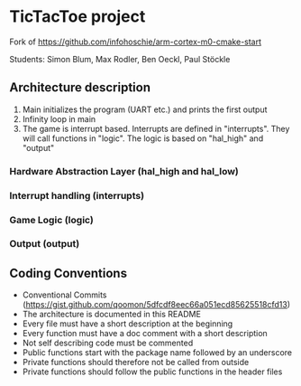 # TicTacToe project

Fork of https://github.com/infohoschie/arm-cortex-m0-cmake-start

Students: Simon Blum, Max Rodler, Ben Oeckl, Paul Stöckle

## Architecture description
1. Main initializes the program (UART etc.) and prints the first output
2. Infinity loop in main
3. The game is interrupt based. Interrupts are defined in "interrupts". They will call functions in "logic". The logic is based on "hal_high" and "output"

### Hardware Abstraction Layer (hal_high and hal_low)

### Interrupt handling (interrupts)

### Game Logic (logic)

### Output (output)

## Coding Conventions
- Conventional Commits (https://gist.github.com/qoomon/5dfcdf8eec66a051ecd85625518cfd13)
- The architecture is documented in this README
- Every file must have a short description at the beginning
- Every function must have a doc comment with a short description
- Not self describing code must be commented
- Public functions start with the package name followed by an underscore
- Private functions should therefore not be called from outside
- Private functions should follow the public functions in the header files
